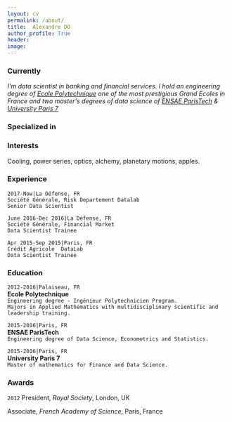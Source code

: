 ```yaml
---
layout: cv
permalink: /about/
title:  Alexandre DO
author_profile: True
header:
image:
---
```



### Currently
    
   *I'm data scientist in banking and financial services. I hold an engineering degree of [Ecole Polytechnique](https://en.wikipedia.org/wiki/%C3%89cole_Polytechnique) one of the most prestigious Grand Ecoles in France and two master's degrees of data science of [ENSAE ParisTech](https://www.ensae.fr/en/) & [University Paris 7](https://masterfinance.math.univ-paris-diderot.fr/inex.php)* 

### Specialized in



### Interests

Cooling, power series, optics, alchemy, planetary motions, apples.

### Experience
`2017-Now|La Défense, FR`  
    `Société Générale, Risk Departement Datalab`   
   `Senior Data Scientist`  
   
`June 2016-Dec 2016|La Défense, FR`  
    `Société Générale, Financial Market`  
   `Data Scientist Trainee`  

`Apr 2015-Sep 2015|Paris, FR`  
    `Crédit Agricole  DataLab`   
   `Data Scientist Trainee`     


### Education

`2012-2016|Palaiseau, FR`  
__Ecole Polytechnique__  
`Engineering degree - Ingénieur Polytechnicien Program. `  
`Majors in Applied Mathematics with multidisciplinary scientific and leadership training.` 

`2015-2016|Paris, FR`  
__ENSAE ParisTech__  
`Engineering degree of Data Science, Econometrics and Statistics. `

`2015-2016|Paris, FR `  
__University Paris 7__  
`Master of mathematics for Finance and Data Science.`

### Awards

`2012`
President, *Royal Society*, London, UK

Associate, *French Academy of Science*, Paris, France



<!-- ### Footer
Last updated: May 2013 -->


